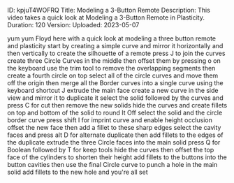 ID: kpjuT4WOFRQ
Title: Modeling a 3-Button Remote
Description: This video takes a quick look at Modeling a 3-Button Remote in Plasticity.
Duration: 120
Version: 
Uploaded: 2023-05-07

yum yum
Floyd here with a quick look at modeling
a three button remote and plasticity
start by creating a simple curve and
mirror it horizontally and then
vertically to create the silhouette of a
remote press J to join the curves create
three Circle Curves in the middle
then offset them by pressing o on the
keyboard use the trim tool to remove the
overlapping segments then create a
fourth circle on top
select all of the circle curves and move
them off the origin
then merge all the Border curves into a
single curve using the keyboard shortcut
J
extrude the main face
create a new curve in the side view and
mirror it to duplicate it
select the solid followed by the curves
and press C for cut
then remove the new solids hide the
curves
and create fillets on top and bottom of
the solid to round It Off
select the solid and the circle border
curve press shift I for imprint curve
and enable height occlusion
offset the new face
then add a fillet to these sharp edges
select the cavity faces and press alt D
for alternate duplicate
then add fillets to the edges of the
duplicate
extrude the three Circle faces into the
main solid press Q for Boolean followed
by T for keep tools
hide the curves
then offset the top face of the
cylinders to shorten their height
add fillets to the buttons into the
button cavities
then use the final Circle curve to punch
a hole in the main solid
add fillets to the new hole and you're
all set
